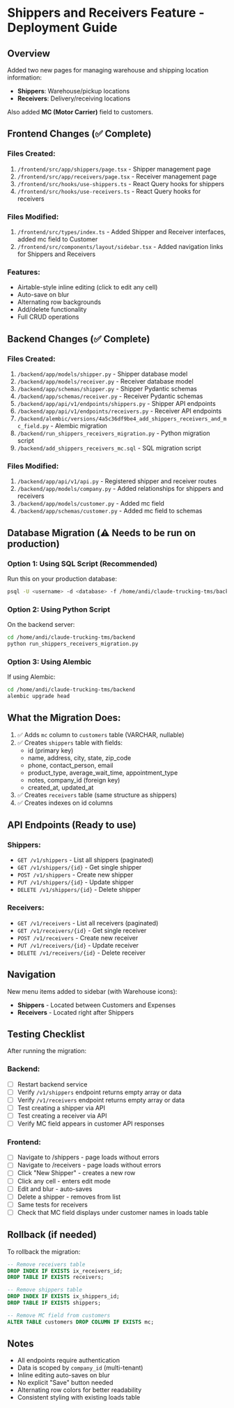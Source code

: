 # Shippers and Receivers Feature - Deployment Guide

## Overview
Added two new pages for managing warehouse and shipping location information:
- **Shippers**: Warehouse/pickup locations
- **Receivers**: Delivery/receiving locations

Also added **MC (Motor Carrier)** field to customers.

## Frontend Changes (✅ Complete)

### Files Created:
1. `/frontend/src/app/shippers/page.tsx` - Shipper management page
2. `/frontend/src/app/receivers/page.tsx` - Receiver management page
3. `/frontend/src/hooks/use-shippers.ts` - React Query hooks for shippers
4. `/frontend/src/hooks/use-receivers.ts` - React Query hooks for receivers

### Files Modified:
1. `/frontend/src/types/index.ts` - Added Shipper and Receiver interfaces, added mc field to Customer
2. `/frontend/src/components/layout/sidebar.tsx` - Added navigation links for Shippers and Receivers

### Features:
- Airtable-style inline editing (click to edit any cell)
- Auto-save on blur
- Alternating row backgrounds
- Add/delete functionality
- Full CRUD operations

## Backend Changes (✅ Complete)

### Files Created:
1. `/backend/app/models/shipper.py` - Shipper database model
2. `/backend/app/models/receiver.py` - Receiver database model
3. `/backend/app/schemas/shipper.py` - Shipper Pydantic schemas
4. `/backend/app/schemas/receiver.py` - Receiver Pydantic schemas
5. `/backend/app/api/v1/endpoints/shippers.py` - Shipper API endpoints
6. `/backend/app/api/v1/endpoints/receivers.py` - Receiver API endpoints
7. `/backend/alembic/versions/4a5c36df9be4_add_shippers_receivers_and_mc_field.py` - Alembic migration
8. `/backend/run_shippers_receivers_migration.py` - Python migration script
9. `/backend/add_shippers_receivers_mc.sql` - SQL migration script

### Files Modified:
1. `/backend/app/api/v1/api.py` - Registered shipper and receiver routes
2. `/backend/app/models/company.py` - Added relationships for shippers and receivers
3. `/backend/app/models/customer.py` - Added mc field
4. `/backend/app/schemas/customer.py` - Added mc field to schemas

## Database Migration (⚠️ Needs to be run on production)

### Option 1: Using SQL Script (Recommended)
Run this on your production database:
```bash
psql -U <username> -d <database> -f /home/andi/claude-trucking-tms/backend/add_shippers_receivers_mc.sql
```

### Option 2: Using Python Script
On the backend server:
```bash
cd /home/andi/claude-trucking-tms/backend
python run_shippers_receivers_migration.py
```

### Option 3: Using Alembic
If using Alembic:
```bash
cd /home/andi/claude-trucking-tms/backend
alembic upgrade head
```

## What the Migration Does:
1. ✅ Adds `mc` column to `customers` table (VARCHAR, nullable)
2. ✅ Creates `shippers` table with fields:
   - id (primary key)
   - name, address, city, state, zip_code
   - phone, contact_person, email
   - product_type, average_wait_time, appointment_type
   - notes, company_id (foreign key)
   - created_at, updated_at
3. ✅ Creates `receivers` table (same structure as shippers)
4. ✅ Creates indexes on id columns

## API Endpoints (Ready to use)

### Shippers:
- `GET /v1/shippers` - List all shippers (paginated)
- `GET /v1/shippers/{id}` - Get single shipper
- `POST /v1/shippers` - Create new shipper
- `PUT /v1/shippers/{id}` - Update shipper
- `DELETE /v1/shippers/{id}` - Delete shipper

### Receivers:
- `GET /v1/receivers` - List all receivers (paginated)
- `GET /v1/receivers/{id}` - Get single receiver
- `POST /v1/receivers` - Create new receiver
- `PUT /v1/receivers/{id}` - Update receiver
- `DELETE /v1/receivers/{id}` - Delete receiver

## Navigation
New menu items added to sidebar (with Warehouse icons):
- **Shippers** - Located between Customers and Expenses
- **Receivers** - Located right after Shippers

## Testing Checklist
After running the migration:

### Backend:
- [ ] Restart backend service
- [ ] Verify `/v1/shippers` endpoint returns empty array or data
- [ ] Verify `/v1/receivers` endpoint returns empty array or data
- [ ] Test creating a shipper via API
- [ ] Test creating a receiver via API
- [ ] Verify MC field appears in customer API responses

### Frontend:
- [ ] Navigate to /shippers - page loads without errors
- [ ] Navigate to /receivers - page loads without errors
- [ ] Click "New Shipper" - creates a new row
- [ ] Click any cell - enters edit mode
- [ ] Edit and blur - auto-saves
- [ ] Delete a shipper - removes from list
- [ ] Same tests for receivers
- [ ] Check that MC field displays under customer names in loads table

## Rollback (if needed)
To rollback the migration:

```sql
-- Remove receivers table
DROP INDEX IF EXISTS ix_receivers_id;
DROP TABLE IF EXISTS receivers;

-- Remove shippers table
DROP INDEX IF EXISTS ix_shippers_id;
DROP TABLE IF EXISTS shippers;

-- Remove MC field from customers
ALTER TABLE customers DROP COLUMN IF EXISTS mc;
```

## Notes
- All endpoints require authentication
- Data is scoped by `company_id` (multi-tenant)
- Inline editing auto-saves on blur
- No explicit "Save" button needed
- Alternating row colors for better readability
- Consistent styling with existing loads table
